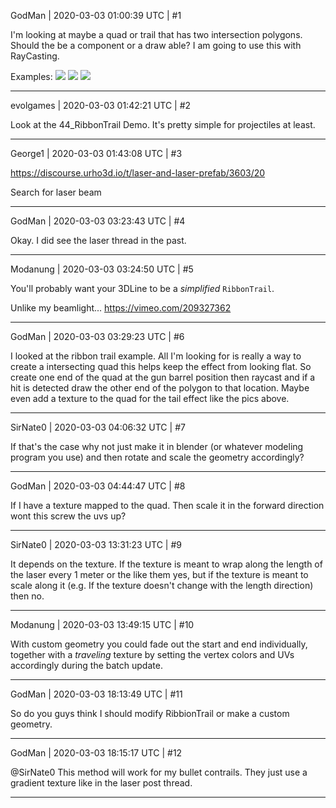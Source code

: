 GodMan | 2020-03-03 01:00:39 UTC | #1

I'm looking at maybe a quad or trail that has two intersection polygons. Should the be a component or a draw able? I am going to use this with RayCasting. 

Examples:
![](https://i.ytimg.com/vi/c7kztwK3AHE/maxresdefault.jpg)
![](https://teambeyond.net/wp-content/uploads/2014/10/Halo-2-Anniversary-Beam-Rifle.png)
![](https://blogs.agu.org/martianchronicles/files/2010/02/800px-spartan_laser_header.jpg)

-------------------------

evolgames | 2020-03-03 01:42:21 UTC | #2

Look at the 44_RibbonTrail Demo. It's pretty simple for projectiles at least.

-------------------------

George1 | 2020-03-03 01:43:08 UTC | #3

https://discourse.urho3d.io/t/laser-and-laser-prefab/3603/20

Search for laser beam

-------------------------

GodMan | 2020-03-03 03:23:43 UTC | #4

Okay. I did see the laser thread in the past.

-------------------------

Modanung | 2020-03-03 03:24:50 UTC | #5

You'll probably want your 3DLine to be a *simplified* `RibbonTrail`.

Unlike my beamlight...
https://vimeo.com/209327362

-------------------------

GodMan | 2020-03-03 03:29:23 UTC | #6

I looked at the ribbon trail example. All I'm looking for is really a way to create a intersecting quad this helps keep the effect from looking flat. So create one end of the quad at the gun barrel position then raycast and if a hit is detected draw the other end of the polygon to that location. Maybe even add a texture to the quad for the tail effect like the pics above.

-------------------------

SirNate0 | 2020-03-03 04:06:32 UTC | #7

If that's the case why not just make it in blender (or whatever modeling program you use) and then rotate and scale the geometry accordingly?

-------------------------

GodMan | 2020-03-03 04:44:47 UTC | #8

If I have a texture mapped to the quad. Then scale it in the forward direction wont this screw the uvs up?

-------------------------

SirNate0 | 2020-03-03 13:31:23 UTC | #9

It depends on the texture. If the texture is meant to wrap along the length of the laser every 1 meter or the like them yes, but if the texture is meant to scale along it (e.g. If the texture doesn't change with the length direction) then no.

-------------------------

Modanung | 2020-03-03 13:49:15 UTC | #10

With custom geometry you could fade out the start and end individually, together with a *traveling* texture by setting the vertex colors and UVs accordingly during the batch update.

-------------------------

GodMan | 2020-03-03 18:13:49 UTC | #11

So do you guys think I should modify RibbionTrail or make a custom geometry.

-------------------------

GodMan | 2020-03-03 18:15:17 UTC | #12

@SirNate0 This method will work for my bullet contrails. They just use a gradient texture like in the laser post thread.

-------------------------

